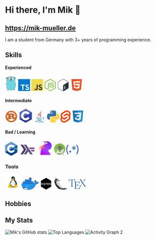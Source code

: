 # Hi there, I'm Mik 👋

## https://mik-mueller.de

I am a student from Germany with 3+ years of programming experience.

## Skills

#### Experienced

<p>
    <img alt="Go" title="Go" src="icons/gopher.png" height="50">
    <img alt="TypeScript" title="TypeScript" src="icons/typescript.svg" height="40">
    <img alt="JavaScript" title="JavaScript" src="icons/javascript.svg" height="40">
    <img alt="NodeJs" title="NodeJs" src="icons/nodejs.png" height="40">
    <img alt="Bash" title="Bash" src="icons/bash.svg" height="40">
    <img alt="HTML" title="HTML" src="icons/html.svg" height="40">
</p>

#### Intermediate

<p>
    <img alt="Rust" title="Rust" src="icons/rust.svg" height="40">
    <img alt="C" title="C" src="icons/c.png" height="45">
    <img alt="Java" title="Java" src="icons/java.svg" height="40">
    <img alt="Python" title="Python" src="icons/python.svg" height="40">
    <img alt="Svelte" title="Svelte" src="icons/svelte.webp" height="40">
    <img alt="CSS" title="CSS" src="icons/css.svg" height="40">
</p>

#### Bad / Learning

<p>
<img alt="C++" title="C++" src="icons/cpp.png" height="45">
<img alt="Haskell" title="Haskell" src="icons/haskell.png" height="40">
<img alt="Roost" title="Roost" src="icons/roost.png" height="50">
<img alt="Android Studio" title="Android Studio" src="icons/android-studio.svg" height="40">
<img alt="Regular Expressions" title="Regular Expressions" src="icons/regex.svg" height="40">
</p>

### Tools

<p>
    <img alt="Linux" title="Linux" src="icons/linux.png" height="50">
    <img alt="Docker" title="Docker" src="icons/docker.png" height="40">
    <img alt="Express" title="Express" src="icons/express.png" height="40">
    <img alt="Flask" title="Flask" src="icons/flask.svg" height="40">
    <img alt="TeX" title="TeX" src="icons/tex.svg" height="35">
</p>

## Hobbies

<!-- Beside of programming I really enjoy working with

- Linux (_softare_)
- Servers (_hardware_)
- Networking (_hardware_) (_software_)
- Building Computers (_hardware_) -->

<!-- ### My (Server & Networking) Rack -->
<!-- <div> -->
<!-- <h4>2022</h4> -->
<!-- <img alt="2022" title="2022" src="rack2.jpg" height="350"> -->
<!-- </div> -->

## My Stats

![Mik's GitHub stats](https://github-readme-stats.vercel.app/api?username=MikMuellerDev&show_icons=true&theme=dracula&include_all_commits=true)
![Top Languages](https://github-readme-stats.vercel.app/api/top-langs/?username=MikMuellerDev&theme=dracula&langs_count=20&layout=compact)
![Activity Graph 2](https://github-profile-summary-cards.vercel.app/api/cards/profile-details?username=MikMuellerDev&theme=github_dark)
<!-- ![Activity Graph](https://activity-graph.herokuapp.com/graph?username=MikMuellerDev&bg_color=0D1117&color=34BF5C&line=34BF5C&point=FFFFFF&hide_border=true&) -->

<!-- ![Trophies](https://github-profile-trophy.vercel.app/?username=MikMuellerDev&theme=dracula&margin-w=5&margin-h=5&column=3&row=6) -->

